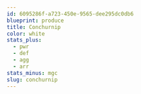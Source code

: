 ```yaml
---
id: 6095286f-a723-450e-9565-dee295dc0db6
blueprint: produce
title: Conchurnip
color: white
stats_plus:
  - pwr
  - def
  - agg
  - arr
stats_minus: mgc
slug: conchurnip
---
```

